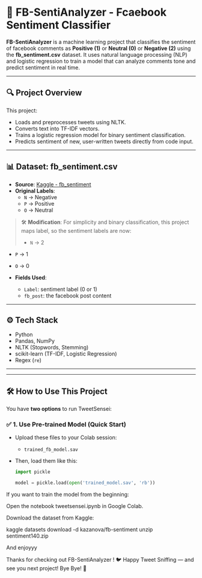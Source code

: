 # 🧠 FB-SentiAnalyzer - Fcaebook Sentiment Classifier

**FB-SentiAnalyzer** is a machine learning project that classifies the sentiment of facebook comments as **Positive (1)** or **Neutral (0)** or **Negative (2)**  using the **fb_sentiment.csv** dataset. It uses natural language processing (NLP) and logistic regression to train a model that can analyze comments tone and predict sentiment in real time.

---

## 🔍 Project Overview

This project:
- Loads and preprocesses tweets using NLTK.
- Converts text into TF-IDF vectors.
- Trains a logistic regression model for binary sentiment classification.
- Predicts sentiment of new, user-written tweets directly from code input.

---

## 📊 Dataset: fb_sentiment.csv

- **Source**: [Kaggle - fb_sentiment](https://www.kaggle.com/code/mortena/facebook-comments-sentiment-analysis/input)
- **Original Labels**:
  - `N` → Negative
  - `P` → Positive
  - `O` → Neutral

> 🛠 **Modification**: For simplicity and binary classification, this project maps label, so the sentiment labels are now:
>
> - `N` → 2
  - `P` → 1
  - `O` → 0

- **Fields Used**:
  - `Label`: sentiment label (0 or 1)
  - `fb_post`: the facebook post content

---

## ⚙️ Tech Stack

- Python
- Pandas, NumPy
- NLTK (Stopwords, Stemming)
- scikit-learn (TF-IDF, Logistic Regression)
- Regex (`re`)

---
---

## 🛠️ How to Use This Project

You have **two options** to run TweetSensei:

### ✅ 1. Use Pre-trained Model (Quick Start)


- Upload these files to your Colab session:
  - `trained_fb_model.sav`
 

- Then, load them like this:
  ```python
  import pickle

  model = pickle.load(open('trained_model.sav', 'rb'))
If you want to train the model from the beginning:

Open the notebook tweetsensei.ipynb in Google Colab.

Download the dataset from Kaggle:

kaggle datasets download -d kazanova/fb-sentiment
unzip sentiment140.zip

And enjoyyy


Thanks for checking out FB-SentiAnalyzer !
🐦 Happy Tweet Sniffing — and see you next project!
Bye Bye! 👋


